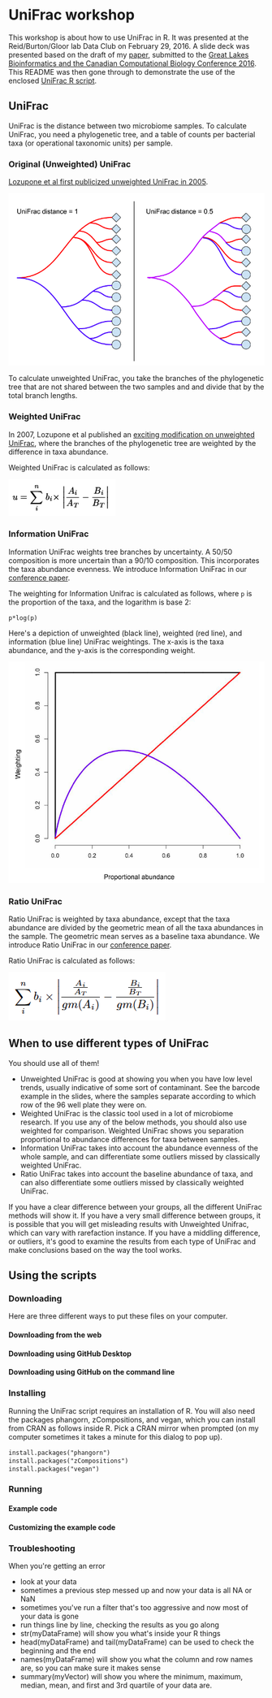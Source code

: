 # UniFrac workshop

This workshop is about how to use UniFrac in R. It was presented at the Reid/Burton/Gloor lab Data Club on February 29, 2016. A slide deck was presented based on the draft of my [paper](expanding_the_unifrac_toolbox.pdf), submitted to the [Great Lakes Bioinformatics and the Canadian Computational Biology Conference 2016](https://www.iscb.org/glbioccbc2016). This README was then gone through to demonstrate the use of the enclosed [UniFrac R script](UniFrac.r).

## UniFrac

UniFrac is the distance between two microbiome samples. To calculate UniFrac, you need a phylogenetic tree, and a table of counts per bacterial taxa (or operational taxonomic units) per sample.

### Original (Unweighted) UniFrac

[Lozupone et al first publicized unweighted UniFrac in 2005](http://aem.asm.org/content/71/12/8228.full).

![Unweighted UniFrac](images_for_README/unifrac.png)

To calculate unweighted UniFrac, you take the branches of the phylogenetic tree that are not shared between the two samples and and divide that by the total branch lengths.

### Weighted UniFrac

In 2007, Lozupone et al published an [exciting modification on unweighted UniFrac](http://aem.asm.org/content/73/5/1576.long), where the branches of the phylogenetic tree are weighted by the difference in taxa abundance.

Weighted UniFrac is calculated as follows:

![Weighted UniFrac](images_for_README/weighted.png)

### Information UniFrac

Information UniFrac weights tree branches by uncertainty. A 50/50 composition is more uncertain than a 90/10 composition. This incorporates the taxa abundance evenness. We introduce Information UniFrac in our [conference paper](expanding_the_unifrac_toolbox.pdf).

The weighting for Information Unifrac is calculated as follows, where `p` is the proportion of the taxa, and the logarithm is base 2:

```
p*log(p)
```

Here's a depiction of unweighted (black line), weighted (red line), and information (blue line) UniFrac weightings. The x-axis is the taxa abundance, and the y-axis is the corresponding weight.

![Weights](images_for_README/weights.png)

### Ratio UniFrac

Ratio UniFrac is weighted by taxa abundance, except that the taxa abundance are divided by the geometric mean of all the taxa abundances in the sample. The geometric mean serves as a baseline taxa abundance. We introduce Ratio UniFrac in our [conference paper](expanding_the_unifrac_toolbox.pdf).

Ratio UniFrac is calculated as follows:

![Ratio UniFrac](images_for_README/ratio.png)

## When to use different types of UniFrac

You should use all of them!

* Unweighted UniFrac is good at showing you when you have low level trends, usually indicative of some sort of contaminant. See the barcode example in the slides, where the samples separate according to which row of the 96 well plate they were on.
* Weighted UniFrac is the classic tool used in a lot of microbiome research. If you use any of the below methods, you should also use weighted for comparison. Weighted UniFrac shows you separation proportional to abundance differences for taxa between samples.
* Information UniFrac takes into account the abundance evenness of the whole sample, and can differentiate some outliers missed by classically weighted UniFrac.
* Ratio UniFrac takes into account the baseline abundance of taxa, and can also differentiate some outliers missed by classically weighted UniFrac.

If you have a clear difference between your groups, all the different UniFrac methods will show it. If you have a very small difference between groups, it is possible that you will get misleading results with Unweighted Unifrac, which can vary with rarefaction instance. If you have a middling difference, or outliers, it's good to examine the results from each type of UniFrac and make conclusions based on the way the tool works.

## Using the scripts

### Downloading

Here are three different ways to put these files on your computer.

#### Downloading from the web

#### Downloading using GitHub Desktop

#### Downloading using GitHub on the command line

### Installing

Running the UniFrac script requires an installation of R. You will also need the packages phangorn, zCompositions, and vegan, which you can install from CRAN as follows inside R. Pick a CRAN mirror when prompted (on my computer sometimes it takes a minute for this dialog to pop up).

```
install.packages("phangorn")
install.packages("zCompositions")
install.packages("vegan")
```

### Running

#### Example code

#### Customizing the example code

### Troubleshooting

When you're getting an error

* look at your data
 * sometimes a previous step messed up and now your data is all NA or NaN
 * sometimes you've run a filter that's too aggressive and now most of your data is gone
* run things line by line, checking the results as you go along
 * str(myDataFrame) will show you what's inside your R things
 * head(myDataFrame) and tail(myDataFrame) can be used to check the beginning and the end
 * names(myDataFrame) will show you what the column and row names are, so you can make sure it makes sense
 * summary(myVector) will show you where the minimum, maximum, median, mean, and first and 3rd quartile of your data are.
 


